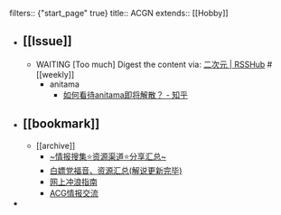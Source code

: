 filters:: {"start_page" true}
title:: ACGN
extends:: [[Hobby]]

- ## [[Issue]]
  - WAITING [Too much] Digest the content via: [二次元 | RSSHub](https://docs.rsshub.app/anime.html) #[[weekly]]
    - anitama
      - [如何看待anitama即将解散？ - 知乎](https://www.zhihu.com/question/313191641)
- ## [[bookmark]]
  - [[archive]]
    - [~情报搜集⭐资源渠道⭐分享汇总~](https://bgm.tv/group/topic/367032)
    - [白嫖党福音、资源汇总(解说更新完毕)](https://bgm.tv/group/topic/373032)
    - [网上冲浪指南](https://bgm.tv/group/topic/371445)
    - [ACG情报交流](http://duobaoxiang.ysepan.com/)
-